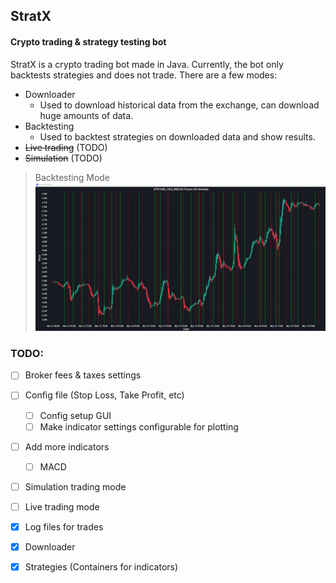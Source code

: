 ## StratX
#### Crypto trading & strategy testing bot
StratX is a crypto trading bot made in Java. Currently, the bot only backtests
strategies and does not trade. There are a few modes:
- Downloader
  - Used to download historical data from the exchange,
    can download huge amounts of data.
- Backtesting
  - Used to backtest strategies on downloaded data and show results.
- ~~Live trading~~ (TODO)
- ~~Simulation~~ (TODO)
> Backtesting Mode
![Backtest GUI](gui.png "Backtest GUI")

### TODO:

- [ ] Broker fees & taxes settings
- [ ] Config file (Stop Loss, Take Profit, etc)
  - [ ] Config setup GUI
  - [ ] Make indicator settings configurable for plotting
- [ ] Add more indicators
  - [ ] MACD
- [ ] Simulation trading mode
- [ ] Live trading mode
- [X] Log files for trades
- [x] Downloader
- [x] Strategies (Containers for indicators)

